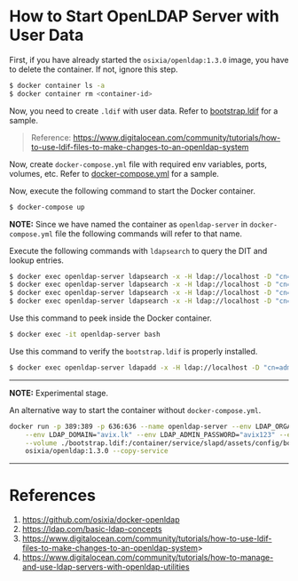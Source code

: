 # How to Start OpenLDAP Server with User Data

First, if you have already started the `osixia/openldap:1.3.0` image, you have to delete the container. If not, ignore this step.
```bash
$ docker container ls -a
$ docker container rm <container-id>
```

Now, you need to create `.ldif` with user data. Refer to [bootstrap.ldif](./resources/ldap/bootstrap.ldif) for a sample.
> Reference: https://www.digitalocean.com/community/tutorials/how-to-use-ldif-files-to-make-changes-to-an-openldap-system

Now, create `docker-compose.yml` file with required env variables, ports, volumes, etc. Refer to [docker-compose.yml](./resources/ldap/docker-compose.yml) for a sample.

Now, execute the following command to start the Docker container.
```bash
$ docker-compose up
```

**NOTE:** Since we have named the container as `openldap-server` in `docker-compose.yml` file the following commands will refer to that name.

Execute the following commands with `ldapsearch` to query the DIT and lookup entries.
```bash
$ docker exec openldap-server ldapsearch -x -H ldap://localhost -D "cn=admin,dc=avix,dc=lk" -w avix123 -b "dc=avix,dc=lk"
$ docker exec openldap-server ldapsearch -x -H ldap://localhost -D "cn=admin,dc=avix,dc=lk" -w avix123 -b "dc=avix,dc=lk" -s one -LLL dn
$ docker exec openldap-server ldapsearch -x -H ldap://localhost -D "cn=admin,dc=avix,dc=lk" -w avix123 -b "dc=avix,dc=lk" -LLL "(uid=ldclakmal)"
$ docker exec openldap-server ldapsearch -x -H ldap://localhost -D "cn=admin,dc=avix,dc=lk" -w avix123 -b "ou=Groups,dc=avix,dc=lk" -LLL "(&(objectClass=groupOfNames)(member=uid=janedoe,ou=users,dc=avix,dc=lk))"
```

Use this command to peek inside the Docker container.
```bash
$ docker exec -it openldap-server bash
```

Use this command to verify the `bootstrap.ldif` is properly installed.
```bash
$ docker exec openldap-server ldapadd -x -H ldap://localhost -D "cn=admin,dc=avix,dc=lk" -w avix123 -f /container/service/slapd/assets/config/bootstrap/ldif/custom/bootstrap.ldif
```

---
**NOTE:** Experimental stage.

An alternative way to start the container without `docker-compose.yml`.
```bash
docker run -p 389:389 -p 636:636 --name openldap-server --env LDAP_ORGANISATION="AVIX" \
    --env LDAP_DOMAIN="avix.lk" --env LDAP_ADMIN_PASSWORD="avix123" --env LDAP_BASE_DN="dc=avix,dc=lk" \
    --volume ./bootstrap.ldif:/container/service/slapd/assets/config/bootstrap/ldif/custom/bootstrap.ldif \
    osixia/openldap:1.3.0 --copy-service
```

---
# References
1. <https://github.com/osixia/docker-openldap>
2. <https://ldap.com/basic-ldap-concepts>
3. <https://www.digitalocean.com/community/tutorials/how-to-use-ldif-files-to-make-changes-to-an-openldap-system>>
4. <https://www.digitalocean.com/community/tutorials/how-to-manage-and-use-ldap-servers-with-openldap-utilities>
